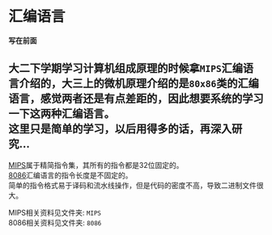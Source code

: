 # 汇编语言

**写在前面**  

大二下学期学习计算机组成原理的时候拿`MIPS`汇编语言介绍的，大三上的微机原理介绍的是`80x86`类的汇编语言，感觉两者还是有点差距的，因此想要系统的学习一下这两种汇编语言。  
这里只是简单的学习，以后用得多的话，再深入研究...  
---

[MIPS](./MIPS/MIPS.md)属于精简指令集，其所有的指令都是32位固定的。   
[8086](./8086/8086.md)汇编语言的指令长度是不固定的。    
简单的指令格式易于译码和流水线操作，但是代码的密度不高，导致二进制文件很大。   


MIPS相关资料见文件夹: `MIPS`  
8086相关资料见文件夹: `8086`  

